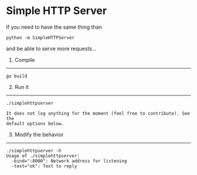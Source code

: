 Simple HTTP Server
==================

If you need to have the same thing than

    python -m SimpleHTTPServer

and be able to serve more requests...


1. Compile
----------

    go build

2. Run it
---------

    ./simplehttpserver

    It does not log anything for the moment (feel free to contribute). See the
    default options below.

3. Modify the behavior
----------------------

    ./simplehttpserver -h
    Usage of ./simplehttpserver:
      -bind=":8000": Network address for listening
      -text="ok": Text to reply
